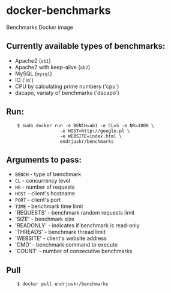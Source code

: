 docker-benchmarks
===================

Benchmarks Docker image


Currently available types of benchmarks:
---

* Apache2 (`ab1`)
* Apache2 with keep-alive (`ab2`)
* MySQL (`mysql`)
* IO ('io')
* CPU by calculating prime numbers ('cpu')
* dacapo, variaty of benchmarks ('dacapo')

Run:
---

```
	$ sudo docker run -e BENCH=ab1 -e CL=5 -e NR=1000 \
	                -e HOST=http://google.pl \
	                -e WEBSITE=index.html \ 
	                endrjuskr/benchmarks
```

Arguments to pass:
---

* `BENCH` - type of benchmark
* `CL` - concurrency level
* `NR` - number of requests
* `HOST` - client's hostname
* `PORT` - client's port
* `TIME` - benchmark time limit
* 'REQUESTS' - benchmark random requests limit
* 'SIZE' - benchmark size
* 'READONLY' - indicates if benchmark is read-only
* 'THREADS' - benchmark thread limit
* 'WEBSITE' - client's website address
* 'CMD' - benchmark command to execute
* 'COUNT' - number of consecutive benchmarks

Pull
----

```
	$ docker pull endrjuskr/benchmarks
```

